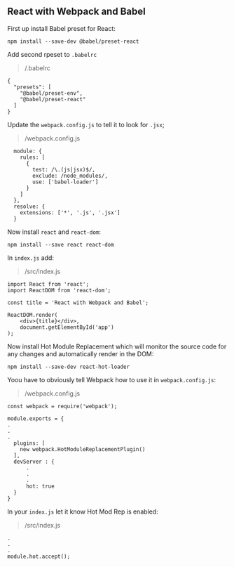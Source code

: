 ## React with Webpack and Babel

First up install Babel preset for React:

```
npm install --save-dev @babel/preset-react
```

Add second rpeset to `.babelrc`

>/.babelrc
```
{
  "presets": [
    "@babel/preset-env",
    "@babel/preset-react"
  ]
}
```

Update the `webpack.config.js` to tell it to look for `.jsx`;

>/webpack.config.js
```
  module: {
    rules: [
      {
        test: /\.(js|jsx)$/,
        exclude: /node_modules/,
        use: ['babel-loader']
      }
    ]
  },
  resolve: {
    extensions: ['*', '.js', '.jsx']
  }
  ```

Now install `react` and `react-dom`:

```
npm install --save react react-dom
```

In `index.js` add:

>/src/index.js
```
import React from 'react';
import ReactDOM from 'react-dom';

const title = 'React with Webpack and Babel';

ReactDOM.render(
    <div>{title}</div>,
    document.getElementById('app')
);
```

Now install Hot Module Replacement which will monitor the source code for any changes and automatically render in the DOM:

```
npm install --save-dev react-hot-loader
```

Yoou have to obviously tell Webpack how to use it in `webpack.config.js`:

>/webpack.config.js
```
const webpack = require('webpack');

module.exports = {
.
.
.
  plugins: [
    new webpack.HotModuleReplacementPlugin()
  ],
  devServer : {
      .
      .
      .
      hot: true
  }
}
```

In your `index.js` let it know Hot Mod Rep is enabled:

>/src/index.js
```
.
.
.
module.hot.accept();
```
